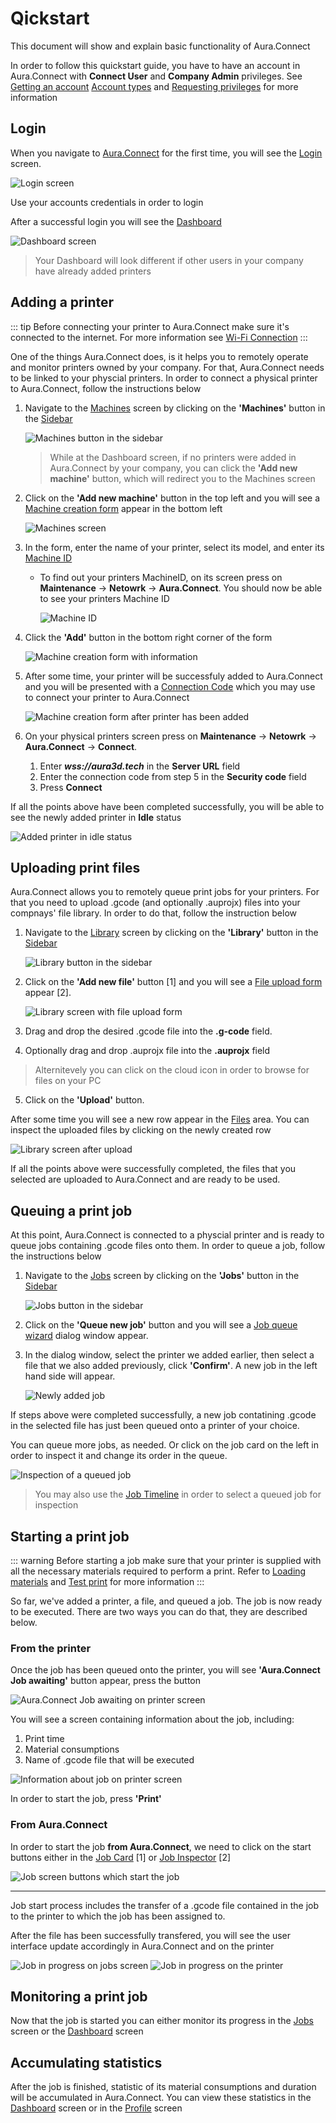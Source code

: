 # Qickstart

This document will show and explain basic functionality of Aura.Connect

In order to follow this quickstart guide, you have to have an account in Aura.Connect with **Connect User** and **Company Admin** privileges. See [Getting an account]() [Account types]() and [Requesting privileges]() for more information

## Login

When you navigate to [Aura.Connect](https://aura3d.tech) for the first time, you will see the [Login](/aura-connect/gui#login) screen.

![Login screen](./media/login_screen.png)

Use your accounts credentials in order to login

After a successful login you will see the [Dashboard](/aura-connect/gui#dashboard)

![Dashboard screen](./media/dashboard_1.png)

> Your Dashboard will look different if other users in your company have already added printers

## Adding a printer

::: tip
Before connecting your printer to Aura.Connect make sure it's connected to the internet. For more information see [Wi-Fi Connection](https://support.anisoprint.com/composer/manual/#wi-fi-connection)
:::

One of the things Aura.Connect does, is it helps you to remotely operate and monitor printers owned by your company. For that, Aura.Connect needs to be linked to your physcial printers. In order to connect a physical printer to Aura.Connect, follow the instructions below

1. Navigate to the [Machines](/aura-connect/gui#machines) screen by clicking on the **'Machines'** button in the [Sidebar](/aura-connect/gui#sidebar)

    ![Machines button in the sidebar](./media/machines_button_in_the_sidebar.png)

    > While at the Dashboard screen, if no printers were added in Aura.Connect by your company, you can click the **'Add new machine'** button, which will redirect you to the Machines screen

2. Click on the **'Add new machine'** button in the top left and you will see a [Machine creation form]() appear in the bottom left

    ![Machines screen](./media/machines_screen_when_adding_a_new_printer.png)

3. In the form, enter the name of your printer, select its model, and enter its [Machine ID]()

    - To find out your printers MachineID, on its screen press on **Maintenance** -> **Netowrk** -> **Aura.Connect**. You should now be able to see your printers Machine ID

        ![Machine ID](./media/machine_id_on_printer_screen.png)

4. Click the **'Add'** button in the bottom right corner of the form

    ![Machine creation form with information](./media/machine_creation_form_with_information.png)

5. After some time, your printer will be successfuly added to Aura.Connect and you will be presented with a [Connection Code]() which you may use to connect your printer to Aura.Connect

    ![Machine creation form after printer has been added](./media/machine_creation_form_after_printer_has_been_added.png)

6. On your physical printers screen press on **Maintenance** -> **Netowrk** -> **Aura.Connect** -> **Connect**.

    1. Enter ***wss://aura3d.tech*** in the **Server URL** field
    2. Enter the connection code from step 5 in the **Security code** field
    3. Press **Connect**

If all the points above have been completed successfully, you will be able to see the newly added printer in **Idle** status

![Added printer in idle status](./media/added_printer_in_idle_status.png)
 
## Uploading print files

Aura.Connect allows you to remotely queue print jobs for your printers. For that you need to upload .gcode (and optionally .auprojx) files into your compnays' file library. In order to do that, follow the instruction below

1. Navigate to the [Library](/aura-connect/gui#Library) screen by clicking on the **'Library'** button in the [Sidebar](/aura-connect/gui#sidebar)

    ![Library button in the sidebar](./media/library_button_in_the_sidebar.png)

2. Click on the **'Add new file'** button [1] and you will see a [File upload form]() appear [2].

    ![Library screen with file upload form](./media/library_screen_with_file_upload_form.png)

3. Drag and drop the desired .gcode file into the **.g-code** field.

4. Optionally drag and drop .auprojx file into the **.auprojx** field

> Alternitevely you can click on the cloud icon in order to browse for files on your PC

5. Click on the **'Upload'** button.


After some time you will see a new row appear in the [Files]() area. You can inspect the uploaded files by clicking on the newly created row

![Library screen after upload](./media/library_screen_after_upload.png)

If all the points above were successfully completed, the files that you selected are uploaded to Aura.Connect and are ready to be used. 

## Queuing a print job

At this point, Aura.Connect is connected to a physcial printer and is ready to queue jobs containing .gcode files onto them. In order to queue a job, follow the instructions below

1. Navigate to the [Jobs](/aura-connect/gui#jobs) screen by clicking on the **'Jobs'** button in the [Sidebar](/aura-connect/gui#sidebar)

    ![Jobs button in the sidebar](./media/jobs_button_in_the_sidebar.png)

2. Click on the **'Queue new job'** button and you will see a [Job queue wizard]() dialog window appear.

3. In the dialog window, select the printer we added earlier, then select a file that we also added previously, click **'Confirm'**. A new job in the left hand side will appear.

    ![Newly added job](./media/newly_added_job.png)

If steps above were completed successfully, a new job contatining .gcode in the selected file has just been queued onto a printer of your choice.

You can queue more jobs, as needed. Or click on the job card on the left in order to inspect it and change its order in the queue.

![Inspection of a queued job](./media/inspection_of_a_queued_job.png)

> You may also use the [Job Timeline]() in order to select a queued job for inspection

## Starting a print job

::: warning
Before starting a job make sure that your printer is supplied with all the necessary materials required to perform a print. Refer to [Loading materials](https://support.anisoprint.com/composer/manual/#loading-materials-2) and [Test print](https://support.anisoprint.com/composer/manual/#loading-materials-2) for more information
:::

So far, we've added a printer, a file, and queued a job. The job is now ready to be executed. There are two ways you can do that, they are described below. 

### From the printer

Once the job has been queued onto the printer, you will see **'Aura.Connect Job awaiting'** button appear, press the button

![Aura.Connect Job awaiting on printer screen](./media/aura_connect_job_awaiting_button_on_pritner_screen.png)

You will see a screen containing information about the job, including:

1. Print time
2. Material consumptions
3. Name of .gcode file that will be executed

![Information about job on printer screen](./media/job_info_on_printer_screen.png)

In order to start the job, press **'Print'**

### From Aura.Connect

In order to start the job **from Aura.Connect**, we need to click on the start buttons either in the [Job Card]() [1] or [Job Inspector]() [2]

![Job screen buttons which start the job](./media/jobs_screen_buttons_which_start_the_job.png)

---

Job start process includes the transfer of a .gcode file contained in the job to the printer to which the job has been assigned to.

After the file has been successfully transfered, you will see the user interface update accordingly in Aura.Connect and on the printer

![Job in progress on jobs screen](./media/jobs_screen_job_in_progress.png)
![Job in progress on the printer](./media/job_in_progress_on_the_printer.png)

## Monitoring a print job

Now that the job is started you can either monitor its progress in the [Jobs](/aura-connect/gui#jobs) screen or the [Dashboard](/aura-connect/gui#dashboard) screen

## Accumulating statistics

After the job is finished, statistic of its material consumptions and duration will be accumulated in Aura.Connect. You can view these statistics in the [Dashboard](/aura-connect/gui#dashboard) screen or in the [Profile](/aura-connect/gui#profile) screen



